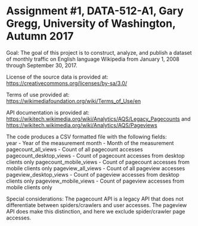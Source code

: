 # Assignment #1, DATA-512-A1, Gary Gregg, University of Washington, Autumn 2017

Goal: The goal of this project is to construct, analyze, and publish a dataset of monthly traffic on English language Wikipedia from January 1, 2008 through September 30, 2017.

License of the source data is provided at: https://creativecommons.org/licenses/by-sa/3.0/

Terms of use provided at: https://wikimediafoundation.org/wiki/Terms_of_Use/en

API documentation is provided at: https://wikitech.wikimedia.org/wiki/Analytics/AQS/Legacy_Pagecounts and https://wikitech.wikimedia.org/wiki/Analytics/AQS/Pageviews

The code produces a CSV formatted file with the following fields:<br>
year -					Year of the measurement
month -					Month of the measurement
pagecount_all_views -			Count of all pagecount accesses
pagecount_desktop_views -		Count of pagecount accesses from desktop clients only
pagecount_mobile_views -		Count of pagecount accesses from mobile clients only
pageview_all_views -			Count of all pageview accesses
pageview_desktop_views -		Count of pageview accesses from desktop clients only
pageview_mobile_views -			Count of pageview accesses from mobile clients only

Special considerations: The pagecount API is a legacy API that does not differentiate between spiders/crawlers and user accesses.  The pageview API does make this distinction, and here we exclude spider/crawler page accesses.

